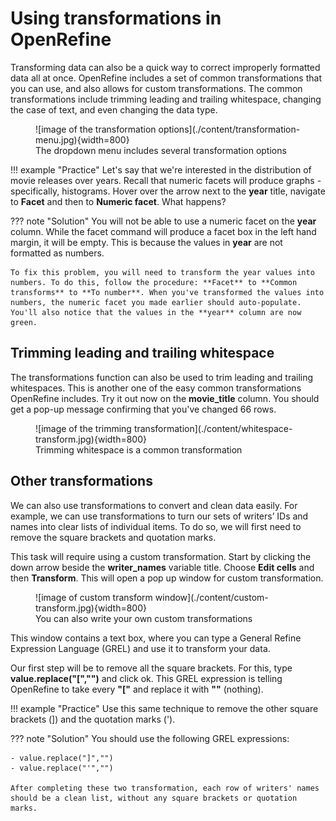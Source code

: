 # Using transformations in OpenRefine
Transforming data can also be a quick way to correct improperly formatted data all at once. OpenRefine includes a set of common transformations that you can use, and also allows for custom transformations. The common transformations include trimming leading and trailing whitespace, changing the case of text, and even changing the data type.  

<figure markdown='span'>
    ![image of the transformation options](./content/transformation-menu.jpg){width=800}
    <figcaption>The dropdown menu includes several transformation options</figcaption>
</figure>

!!! example "Practice"
    Let's say that we're interested in the distribution of movie releases over years. Recall that numeric facets will produce graphs - specifically, histograms. Hover over the arrow next to the **year** title, navigate to **Facet** and then to **Numeric facet**. What happens? 

??? note "Solution"
    You will not be able to use a numeric facet on the **year** column. While the facet command will produce a facet box in the left hand margin, it will be empty. This is because the values in **year** are not formatted as numbers. 

    To fix this problem, you will need to transform the year values into numbers. To do this, follow the procedure: **Facet** to **Common transforms** to **To number**. When you've transformed the values into numbers, the numeric facet you made earlier should auto-populate. You'll also notice that the values in the **year** column are now green.

## Trimming leading and trailing whitespace

The transformations function can also be used to trim leading and trailing whitespaces. This is another one of the easy common transformations OpenRefine includes. Try it out now on the **movie_title** column. You should get a pop-up message confirming that you've changed 66 rows.

<figure markdown='span'>
    ![image of the trimming transformation](./content/whitespace-transform.jpg){width=800}
    <figcaption>Trimming whitespace is a common transformation</figcaption>
</figure>

## Other transformations

We can also use transformations to convert and clean data easily. For example, we can use transformations to turn our sets of writers’ IDs and names into clear lists of individual items. To do so, we will first need to remove the square brackets and quotation marks.

This task will require using a custom transformation. Start by clicking the down arrow beside the **writer_names** variable title. Choose **Edit cells** and then **Transform**. This will open a pop up window for custom transformation. 

<figure markdown='span'>
    ![image of custom transform window](./content/custom-transform.jpg){width=800}
    <figcaption>You can also write your own custom transformations</figcaption>
</figure>

This window contains a text box, where you can type a General Refine Expression Language (GREL) and use it to transform your data. 

Our first step will be to remove all the square brackets. For this, type **value.replace("[","")** and click ok. This GREL expression is telling OpenRefine to take every **"["** and replace it with **""** (nothing). 

!!! example "Practice"
    Use this same technique to remove the other square brackets (]) and the quotation marks (').

??? note "Solution"
    You should use the following GREL expressions:

    - value.replace("]","")
    - value.replace("'","")

    After completing these two transformation, each row of writers' names should be a clean list, without any square brackets or quotation marks. 
